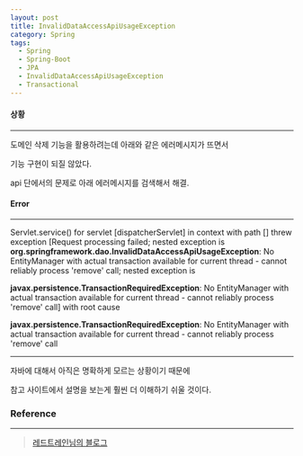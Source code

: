 ```yaml
---
layout: post
title: InvalidDataAccessApiUsageException
category: Spring
tags:
  - Spring
  - Spring-Boot
  - JPA
  - InvalidDataAccessApiUsageException
  - Transactional
---
```






#### 상황

---

도메인 삭제 기능을 활용하려는데 아래와 같은 에러메시지가 뜨면서

기능 구현이 되질 않았다.

api 단에서의 문제로 아래 에러메시지를 검색해서 해결.



#### Error

---

Servlet.service() for servlet [dispatcherServlet] in context with path [] threw exception [Request processing failed; nested exception is **org.springframework.dao.InvalidDataAccessApiUsageException**: No EntityManager with actual transaction available for current thread - cannot reliably process 'remove' call; nested exception is

**javax.persistence.TransactionRequiredException**: No EntityManager with actual transaction available for current thread - cannot reliably process 'remove' call] with root cause

**javax.persistence.TransactionRequiredException**: No EntityManager with actual transaction available for current thread - cannot reliably process 'remove' call

---



자바에 대해서 아직은 명확하게 모르는 상황이기 때문에

참고 사이트에서 설명을 보는게 훨씬 더 이해하기 쉬울 것이다.



### Reference

---

> [레드트레인님의 블로그](https://paintitcode.tistory.com/51)